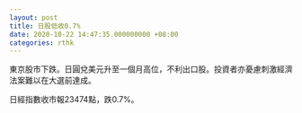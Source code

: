 ```yaml
---
layout: post
title: 日股低收0.7%
date: 2020-10-22 14:47:35.000000000 +08:00
categories: rthk
---
```


東京股市下跌。日圓兌美元升至一個月高位，不利出口股。投資者亦憂慮刺激經濟法案難以在大選前達成。

日經指數收市報23474點，跌0.7%。

